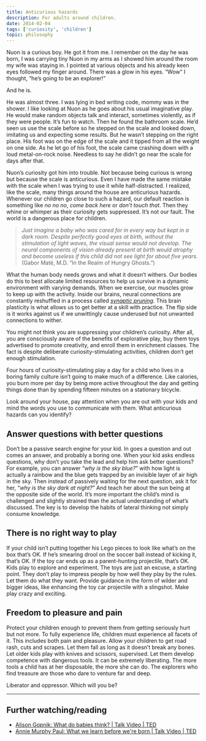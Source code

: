 ```yaml
---
title: Anticurious hazards
description: For adults around children.
date: 2014-02-04
tags: ['curiosity', 'children']
topic: philosophy
---
```


Nuon is a curious boy. He got it from me. I remember on the day he was born, I was carrying tiny Nuon in my arms as I showed him around the room my wife was staying in. I pointed at various objects and his already keen eyes followed my finger around. There was a glow in his eyes. “Wow” I thought, “he’s going to be an explorer!”

And he is.

He was almost three. I was lying in bed writing code, mommy was in the shower. I like looking at Nuon as he goes about his usual imaginative play. He would make random objects talk and interact, sometimes violently, as if they were people. It’s fun to watch. Then he found the bathroom scale. He’d seen us use the scale before so he stepped on the scale and looked down, imitating us and expecting some results. But he wasn’t stepping on the right place. His foot was on the edge of the scale and it tipped from all the weight on one side. As he let go of his foot, the scale came crashing down with a loud metal-on-rock noise. Needless to say he didn’t go near the scale for days after that.

Nuon’s curiosity got him into trouble. Not because being curious is wrong but because the scale is anticurious. Even I have made the same mistake with the scale when I was trying to use it while half-distracted. I realized, like the scale, many things around the house are anticurious hazards. Whenever our children go close to such a hazard, our default reaction is something like _no no no_, _come back here_ or _don’t touch that_. Then they whine or whimper as their curiosity gets suppressed. It’s not our fault. The world is a dangerous place for children.

>_Just imagine a baby who was cared for in every way but kept in a dark room. Despite perfectly good eyes at birth, without the stimulation of light waves, the visual sense would not develop. The neural components of vision already present at birth would atrophy and become useless if this child did not see light for about five years._
(Gabor Maté, M.D. “In the Realm of Hungry Ghosts.”)

What the human body needs grows and what it doesn’t withers. Our bodies do this to best allocate limited resources to help us survive in a dynamic environment with varying demands. When we exercise, our muscles grow to keep up with the activity. Inside our brains, neural connections are constantly reshuffled in a process called [_synaptic pruning_](http://en.wikipedia.org/wiki/Synaptic_pruning). This brain plasticity is what allows us to get better at a skill with practice. The flip side is it works against us if we unwittingly cause underused but not unwanted connections to wither.

You might not think you are suppressing your children’s curiosity. After all, you are consciously aware of the benefits of explorative play, buy them toys advertised to promote creativity, and enroll them in enrichment classes. The fact is despite deliberate curiosity-stimulating activities, children don’t get enough stimulation.

Four hours of curiosity-stimulating play a day for a child who lives in a boring family culture isn’t going to make much of a difference. Like calories, you burn more per day by being more active throughout the day and getting things done than by spending fifteen minutes on a stationary bicycle.

Look around your house, pay attention when you are out with your kids and mind the words you use to communicate with them. What anticurious hazards can you identify?

## Answer questions with better questions

Don’t be a passive search engine for your kid. In goes a question and out comes an answer, and probably a boring one. When your kid asks endless questions, why don’t you take the lead and help him ask better questions? For example, you can answer “_why is the sky blue?_” with how light is actually a rainbow and the blue gets trapped by an invisible layer of air high in the sky. Then instead of passively waiting for the next question, ask it for her, “_why is the sky dark at night?_” And teach her about the sun being at the opposite side of the world. It’s more important the child’s mind is challenged and slightly strained than the actual understanding of what’s discussed. The key is to develop the habits of lateral thinking not simply consume knowledge.

## There is no right way to play

If your child isn’t putting together his Lego pieces to look like what’s on the box that’s OK. If he’s smearing drool on the soccer ball instead of kicking it, that’s OK. If the toy car ends up as a parent-hunting projectile, that’s OK. Kids play to explore and experiment. The toys are just an excuse, a starting point. They don’t play to impress people by how well they play by the rules. Let them do what they want. Provide guidance in the form of wilder and bigger ideas, like enhancing the toy car projectile with a slingshot. Make play crazy and exciting.

## Freedom to pleasure and pain

Protect your children enough to prevent them from getting seriously hurt but not more. To fully experience life, children must experience all facets of it. This includes both pain and pleasure. Allow your children to get road rash, cuts and scrapes. Let them fall as long as it doesn’t break any bones. Let older kids play with knives and scissors, supervised. Let them develop competence with dangerous tools. It can be extremely liberating. The more tools a child has at her disposable, the more she can do. The explorers who find treasure are those who dare to venture far and deep.

Liberator and oppressor. Which will you be?

---

## Further watching/reading

* [Alison Gopnik: What do babies think? \| Talk Video \| TED](http://new.ted.com/talks/alison_gopnik_what_do_babies_think)
* [Annie Murphy Paul: What we learn before we're born \| Talk Video \| TED](http://new.ted.com/talks/annie_murphy_paul_what_we_learn_before_we_re_born)
